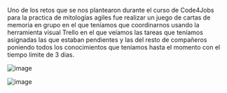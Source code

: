 
Uno de los retos que se nos plantearon durante el curso de Code4Jobs para la practica de mitologías agiles fue realizar un juego de cartas de memoria en grupo en el que teníamos que coordinarnos usando la herramienta visual Trello en el que veíamos las tareas que teníamos asignadas las que estaban pendientes y las del resto de compañeros poniendo todos los conocimientos que teníamos hasta el momento con el tiempo limite de 3 dias.


![image](https://user-images.githubusercontent.com/78279221/208536807-e59cba10-bd2f-40ea-bce0-5f89232f540d.png)


![image](https://user-images.githubusercontent.com/78279221/208536901-5f7867de-92ba-4ba4-8288-28fddd45ade1.png)

